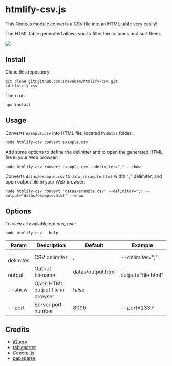 # htmlify-csv.js

This NodeJs module converts a CSV file into an HTML table very easily!

The HTML table generated allows you to filter the columns and sort them.

![](sample/htmlify-csv_example.png)


## Install

Clone this repository:

```
git clone git@github.com:shevabam/htmlify-csv.git
cd htmlify-csv
```

Then run:

```
npm install
```


## Usage

Converts `example.csv` into HTML file, located in `datas` folder:

```
node htmlify-csv convert example.csv
```

Add some options to define the delimiter and to open the generated HTML file in your Web browser:

```
node htmlify-csv convert example.csv --delimiter=";" --show
```

Converts `datas/example.csv` to `datas/example.html` width ";" delimiter, and open output file in your Web browser:

```
node htmlify-csv convert "datas/example.csv" --delimiter=";" --output="datas/example.html" --show
```


## Options

To view all available options, use:

```
node htmlify-csv --help
```


| Param | Description | Default | Example |
| --- | --- | --- | --- |
| --delimiter | CSV delimiter | , | --delimiter=";" |
| --output | Output filename | datas/output.html | --output="file.html" |
| --show | Open HTML output file in browser | false | |
| --port | Server port number | 8090 | --port=1337



## Credits

* [jQuery](https://jquery.com/)
* [tablesorter](https://mottie.github.io/tablesorter/docs/)
* [Caporal.js](https://github.com/mattallty/Caporal.js)
* [papaparse](https://www.npmjs.com/package/papaparse)
